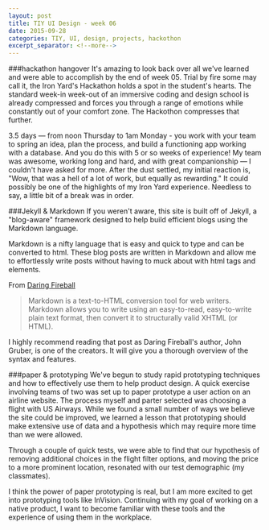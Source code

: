 ```yaml
---
layout: post
title: TIY UI Design - week 06
date: 2015-09-28
categories: TIY, UI, design, projects, hackothon
excerpt_separator: <!--more-->
---
```

###hackathon hangover
It's amazing to look back over all we've learned and were able to accomplish by the end of week 05. Trial by fire some may call it, the Iron Yard's Hackathon holds a spot in the student's hearts. The standard week-in week-out of an immersive coding and design school is already compressed and forces you through a range of emotions while constantly out of your comfort zone. The Hackothon compresses that further.
<!--more-->

3.5 days — from noon Thursday to 1am Monday - you work with your team to spring an idea, plan the process, and build a functioning app working with a database. And you do this with 5 or so weeks of experience! My team was awesome, working long and hard, and with great companionship — I couldn't have asked for more. After the dust settled, my initial reaction is, "Wow, that was a hell of a lot of work, but equally as rewarding." It could possibly be one of the highlights of my Iron Yard experience. Needless to say, a little bit of a break was in order.

###Jekyll & Markdown
If you weren't aware, this site is built off of Jekyll, a "blog-aware" framework designed to help build efficient blogs using the Markdown language.

Markdown is a nifty language that is easy and quick to type and can be converted to html. These blog posts are written in Markdown and allow me to effortlessly write posts without having to muck about with html tags and elements.

From [Daring Fireball](https://daringfireball.net/projects/markdown/)
> Markdown is a text-to-HTML conversion tool for web writers. Markdown allows you to write using an easy-to-read, easy-to-write plain text format, then convert it to structurally valid XHTML (or HTML).

I highly recommend reading that post as Daring Fireball's author, John Gruber, is one of the creators. It will give you a thorough overview of the syntax and features.

###paper & prototyping
We've begun to study rapid prototyping techniques and how to effectively use them to help product design. A quick exercise involving teams of two was set up to paper prototype a user action on an airline website. The process myself and parter selected was choosing a flight with US Airways. While we found a small number of ways we believe the site could be improved, we learned a lesson that prototyping should make extensive use of data and a hypothesis which may require more time than we were allowed.

Through a couple of quick tests, we were able to find that our hypothesis of removing additional choices in the flight filter options, and moving the price to a more prominent location, resonated with our test demographic (my classmates).

I think the power of paper prototyping is real, but I am more excited to get into prototyping tools like InVision. Continuing with my goal of working on a native product, I want to become familiar with these tools and the experience of using them in the workplace.
